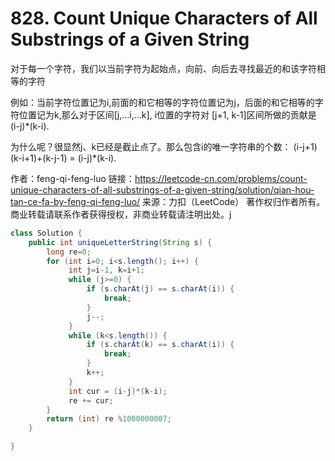 # 828. Count Unique Characters of All Substrings of a Given String

对于每一个字符，我们以当前字符为起始点，向前、向后去寻找最近的和该字符相等的字符

例如：当前字符位置记为i,前面的和它相等的字符位置记为j，后面的和它相等的字符位置记为k,那么对于区间\[j,...i,...k], i位置的字符对 \[j+1, k-1]区间所做的贡献是(i-j)\*(k-i).

为什么呢？很显然j、k已经是截止点了。那么包含i的唯一字符串的个数： (i-j+1)(k-i+1)+(k-j-1) = (i-j)\*(k-i).

作者：feng-qi-feng-luo 链接：https://leetcode-cn.com/problems/count-unique-characters-of-all-substrings-of-a-given-string/solution/qian-hou-tan-ce-fa-by-feng-qi-feng-luo/ 来源：力扣（LeetCode） 著作权归作者所有。商业转载请联系作者获得授权，非商业转载请注明出处。j

```java
class Solution {
    public int uniqueLetterString(String s) {
        long re=0;
        for (int i=0; i<s.length(); i++) {
             int j=i-1, k=i+1;
             while (j>=0) {
                 if (s.charAt(j) == s.charAt(i)) {
                     break;
                 }
                 j--;
             }   
             while (k<s.length()) {
                 if (s.charAt(k) == s.charAt(i)) {
                     break;
                 }
                 k++;
             }
             int cur = (i-j)*(k-i);
             re += cur;        
        }
        return (int) re %1000000007;         
    }

}
```
